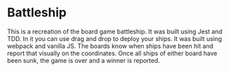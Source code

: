 # Battleship

This is a recreation of the board game battleship. It was built using Jest and TDD. In it you can use drag and drop to deploy your ships. It was built using webpack and vanilla JS. The boards know when ships have been hit and report that visually on the coordinates. Once all ships of either board have been sunk, the game is over and a winner is reported.
